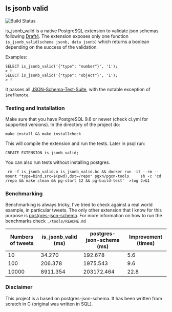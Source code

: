 ## Is jsonb valid
![Build Status](https://travis-ci.org/furstenheim/is_jsonb_valid.svg?branch=master)


is_jsonb_valid is a native PostgreSQL extension to validate json schemas following [Draft4](https://tools.ietf.org/html/draft-zyp-json-schema-04).
The extension exposes only one function `is_jsonb_valid(schema jsonb, data jsonb)` which returns a boolean depending 
on the success of the validation.

Examples:

    SELECT is_jsonb_valid('{"type": "number"}', '1');
    > t
    SELECT is_jsonb_valid('{"type": "object"}', '1');
    > f

It passes all [JSON-Schema-Test-Suite](https://github.com/json-schema-org/JSON-Schema-Test-Suite), with the notable exception of `$refRemote`.

### Testing and Installation

Make sure that you have PostgreSQL 9.6 or newer (check ci.yml for supported versions). In the directory of the project do:

    make install && make installcheck
    
This will compile the extension and run the tests. Later in psql run:

    CREATE EXTENSION is_jsonb_valid;

You can also run tests without installing postgres.

```
 rm -f is_jsonb_valid.o is_jsonb_valid.bc && docker run -it --rm --mount "type=bind,src=$(pwd),dst=/repo" pgxn/pgxn-tools     sh -c 'cd /repo && make clean && pg-start 12 && pg-build-test'  >log 2>&1

```

### Benchmarking

Benchmarking is always tricky, I've tried to check against a real world example, in particular tweets.
The only other extension that I know for this purpose is [postgres-json-schema](https://github.com/gavinwahl/postgres-json-schema/blob/master/postgres-json-schema--0.1.0.sql).
For more information on how to run the benchmarks check `./tools/README.md`

| Numbers of tweets | is_jsonb_valid (ms) |  postgres-json-schema (ms) | Improvement (times)
| --------------- | ---------------- | --------------- | ------- |
| 10       |  34.270  | 192.678 |  5.6 |
| 100 | 206.378 |  1975.543 | 9.6
| 10000 | 8911.354 | 203172.464 | 22.8


### Disclaimer
This project is a based on postgres-json-schema. It has been written from scratch in C (original was written in SQL).
